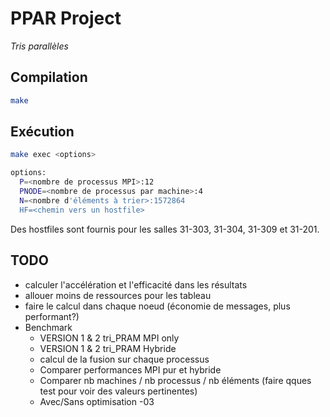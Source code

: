 # PPAR Project
*Tris parallèles*

## Compilation
```bash
make
```

## Exécution
```bash
make exec <options>

options:
  P=<nombre de processus MPI>:12
  PNODE=<nombre de processus par machine>:4
  N=<nombre d'éléments à trier>:1572864
  HF=<chemin vers un hostfile>
```

Des hostfiles sont fournis pour les salles 31-303, 31-304, 31-309 et 31-201.

## TODO
- calculer l'accélération et l'efficacité dans les résultats
- allouer moins de ressources pour les tableau
- faire le calcul dans chaque noeud (économie de messages, plus performant?)
- Benchmark
  - VERSION 1 & 2 tri_PRAM MPI only
  - VERSION 1 & 2 tri_PRAM Hybride
  - calcul de la fusion sur chaque processus
  - Comparer performances MPI pur et hybride
  - Comparer nb machines / nb processus / nb éléments (faire qques test pour voir des valeurs pertinentes)
  - Avec/Sans optimisation -03